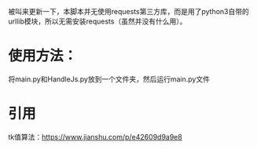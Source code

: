 被叫来更新一下，本脚本并无使用requests第三方库，而是用了python3自带的urllib模块，所以无需安装requests（虽然并没有什么用）。
# 使用方法：
将main.py和HandleJs.py放到一个文件夹，然后运行main.py文件
# 引用
tk值算法：https://www.jianshu.com/p/e42609d9a9e8

